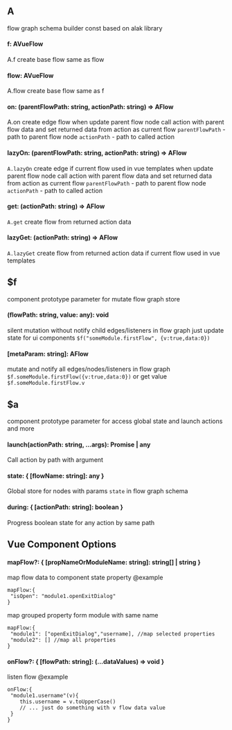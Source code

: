 ##  A
flow graph schema builder const based on alak library
####   f: AVueFlow 
 A.f
 create base flow
 same as flow
####   flow: AVueFlow 
 A.flow
 create base flow
 same as f
####   on: (parentFlowPath: string, actionPath: string) => AFlow<any> 
 A.on
 create edge flow
 when update parent flow node call action with parent flow data and set returned data from action as current flow
 `parentFlowPath` - path to parent flow node
 `actionPath` - path to called action
####   lazyOn: (parentFlowPath: string, actionPath: string) => AFlow<any> 
 `A.lazyOn`
 create edge if current flow used in vue templates
 when update parent flow node call action with parent flow data and set returned data from action as current flow
 `parentFlowPath` - path to parent flow node
 `actionPath` - path to called action
####   get: (actionPath: string) => AFlow<any> 
 `A.get`
 create flow from returned action data
####   lazyGet: (actionPath: string) => AFlow<any> 
 `A.lazyGet`
 create flow from returned action data
 if current flow used in vue templates
##  $f
 component prototype parameter for mutate flow graph store
####   (flowPath: string, value: any): void 
 silent mutation without notify child edges/listeners in flow graph
 just update state for ui components
 `$f("someModule.firstFlow", {v:true,data:0})`
####   [metaParam: string]: AFlow<any> 
 mutate and notify all edges/nodes/listeners in flow graph
 `$f.someModule.firstFlow({v:true,data:0})`
 or get value
 `$f.someModule.firstFlow.v`
##  $a
 component prototype parameter for access global state and launch actions and more
####   launch(actionPath: string, ...args): Promise<any> | any 
 Call action by path with argument
####   state: { [flowName: string]: any } 
 Global store for nodes with params `state` in flow graph schema
####   during: { [actionPath: string]: boolean } 
 Progress boolean state for any action by same path
##  Vue Component Options

####     mapFlow?: { [propNameOrModuleName: string]: string[] | string } 
 map flow data to component state property
 @example
 ```
 mapFlow:{
  "isOpen": "module1.openExitDialog"
 }
 ```
 map grouped property form module with same name
 
 ```
 mapFlow:{
  "module1": ["openExitDialog","username], //map selected properties
  "module2": [] //map all properties
 }
 ```
####     onFlow?: { [flowPath: string]: (...dataValues) => void } 
 listen flow
 @example
 ```
 onFlow:{
  "module1.username"(v){
     this.username = v.toUpperCase()
     // ... just do something with v flow data value
  }
 }
 ```
